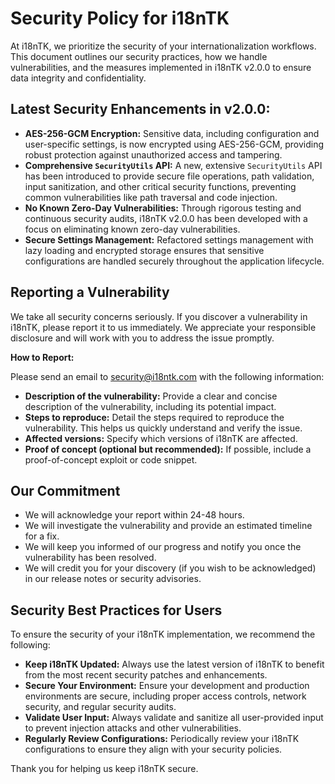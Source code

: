 # Security Policy for i18nTK

At i18nTK, we prioritize the security of your internationalization workflows. This document outlines our security practices, how we handle vulnerabilities, and the measures implemented in i18nTK v2.0.0 to ensure data integrity and confidentiality.

## Latest Security Enhancements in v2.0.0:

- **AES-256-GCM Encryption:** Sensitive data, including configuration and user-specific settings, is now encrypted using AES-256-GCM, providing robust protection against unauthorized access and tampering.
- **Comprehensive `SecurityUtils` API:** A new, extensive `SecurityUtils` API has been introduced to provide secure file operations, path validation, input sanitization, and other critical security functions, preventing common vulnerabilities like path traversal and code injection.
- **No Known Zero-Day Vulnerabilities:** Through rigorous testing and continuous security audits, i18nTK v2.0.0 has been developed with a focus on eliminating known zero-day vulnerabilities.
- **Secure Settings Management:** Refactored settings management with lazy loading and encrypted storage ensures that sensitive configurations are handled securely throughout the application lifecycle.

## Reporting a Vulnerability

We take all security concerns seriously. If you discover a vulnerability in i18nTK, please report it to us immediately. We appreciate your responsible disclosure and will work with you to address the issue promptly.

**How to Report:**

Please send an email to [security@i18ntk.com](mailto:security@i18ntk.com) with the following information:

- **Description of the vulnerability:** Provide a clear and concise description of the vulnerability, including its potential impact.
- **Steps to reproduce:** Detail the steps required to reproduce the vulnerability. This helps us quickly understand and verify the issue.
- **Affected versions:** Specify which versions of i18nTK are affected.
- **Proof of concept (optional but recommended):** If possible, include a proof-of-concept exploit or code snippet.

## Our Commitment

- We will acknowledge your report within 24-48 hours.
- We will investigate the vulnerability and provide an estimated timeline for a fix.
- We will keep you informed of our progress and notify you once the vulnerability has been resolved.
- We will credit you for your discovery (if you wish to be acknowledged) in our release notes or security advisories.

## Security Best Practices for Users

To ensure the security of your i18nTK implementation, we recommend the following:

- **Keep i18nTK Updated:** Always use the latest version of i18nTK to benefit from the most recent security patches and enhancements.
- **Secure Your Environment:** Ensure your development and production environments are secure, including proper access controls, network security, and regular security audits.
- **Validate User Input:** Always validate and sanitize all user-provided input to prevent injection attacks and other vulnerabilities.
- **Regularly Review Configurations:** Periodically review your i18nTK configurations to ensure they align with your security policies.

Thank you for helping us keep i18nTK secure.